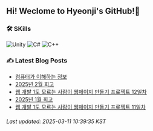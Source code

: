 ## Hi! Weclome to Hyeonji's GitHub!🌱
### 🛠️ SKills
![Unity](https://img.shields.io/badge/unity-%23000000.svg?style=for-the-badge&logo=unity&logoColor=white)
![C#](https://img.shields.io/badge/c%23-%23239120.svg?style=for-the-badge&logo=csharp&logoColor=white)
![C++](https://img.shields.io/badge/c++-%2300599C.svg?style=for-the-badge&logo=c%2B%2B&logoColor=white)

### ✍️ Latest Blog Posts
<!-- BLOG-POST-LIST:START -->
- [컴퓨터가 이해하는 정보](http://jjrdd.tistory.com/264)
- [2025년 2월 회고](http://jjrdd.tistory.com/263)
- [웹 개발 1도 모르는 사람이 웹페이지 만들기 프로젝트 12일차](http://jjrdd.tistory.com/262)
- [2025년 1월 회고](http://jjrdd.tistory.com/261)
- [웹 개발 1도 모르는 사람이 웹페이지 만들기 프로젝트 11일차](http://jjrdd.tistory.com/260)

###### Last updated: 2025-03-11 10:39:35 KST
<!-- BLOG-POST-LIST:END -->
